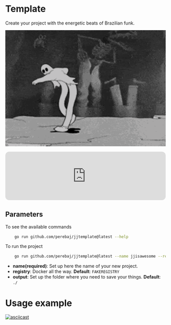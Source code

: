 # Template 

Create your project with the energetic beats of Brazilian funk.


![](assets/ghostemane.gif)
<iframe style="border-radius:12px" src="https://open.spotify.com/embed/playlist/4wx6DK2qWpuue5fRB27qyz?utm_source=generator" width="100%" height="152" frameBorder="0" allowfullscreen="" allow="autoplay; clipboard-write; encrypted-media; fullscreen; picture-in-picture" loading="lazy"></iframe>



## Parameters

To see the available commands

```bash
    go run github.com/perebaj/jjtemplate@latest --help
```

To run the project

```bash
    go run github.com/perebaj/jjtemplate@latest --name jjisawesome --registry perebaj
```

* **name(required)**: Set up here the name of your new project. 
* **registry**: Docker all the way. **Default**: `FAKEREGISTRY`
* **output**: Set up the folder where you need to save your things. **Default**: `./`

# Usage example

[![asciicast](https://asciinema.org/a/N8X7IyzrTkzVsUF5YYwoda64k.svg)](https://asciinema.org/a/N8X7IyzrTkzVsUF5YYwoda64k)
